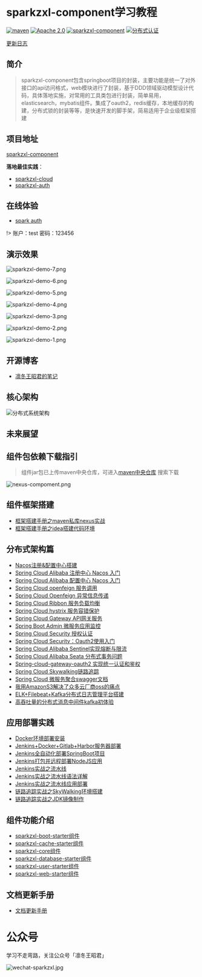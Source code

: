 # sparkzxl-component学习教程

<p>
<a href="https://search.maven.org/search?q=sparkzxl"><img src="https://img.shields.io/badge/sparkzxl--component-1.3-blue" alt="maven"></a>
<a href="https://www.apache.org/licenses/"><img src="https://img.shields.io/badge/license-Apache%202.0-blue" alt="Apache 2.0"></a>
<a href="https://github.com/sparkzxl/sparkzxl-component"><img src="https://img.shields.io/badge/组件-sparkzxl--component-orange" alt="sparkzxl-component"></a>
<a href="https://github.com/sparkzxl/sparkzxl-auth"><img src="https://img.shields.io/badge/分布式认证-sparkzxl--auth-success" alt="分布式认证"></a>
</p>

[更新日志](docs/forward/CHANGELOG.md)

## 简介

> sparkzxl-component包含springboot项目的封装，主要功能是统一了对外接口的api访问格式，web模块进行了封装，基于DDD领域驱动模型设计代码，具体落地实施，对常用的工具类包进行封装，简单易用，elasticsearch，mybatis组件。集成了oauth2，redis缓存，本地缓存的构建，分布式锁的封装等等，是快速开发的脚手架，简易适用于企业级框架搭建

## 项目地址

[sparkzxl-component](https://github.com/sparkzxl/sparkzxl-component.git)

**落地最佳实践**：

- [sparkzxl-cloud](https://github.com/sparkzxl/sparkzxl-cloud.git)
- [sparkzxl-auth](https://github.com/sparkzxl/sparkzxl-auth.git)

## 在线体验

- [spark auth](https://auth.sparksys.top)

!> 账户：test 密码：123456

## 演示效果

![sparkzxl-demo-7.png](https://oss.sparksys.top/images/sparkzxl-demo-7.png)

![sparkzxl-demo-6.png](https://oss.sparksys.top/images/sparkzxl-demo-6.png)

![sparkzxl-demo-5.png](https://oss.sparksys.top/images/sparkzxl-demo-5.png)

![sparkzxl-demo-4.png](https://oss.sparksys.top/images/sparkzxl-demo-4.png)

![sparkzxl-demo-3.png](https://oss.sparksys.top/images/sparkzxl-demo-3.png)

![sparkzxl-demo-2.png](https://oss.sparksys.top/images/sparkzxl-demo-2.png)

![sparkzxl-demo-1.png](https://oss.sparksys.top/images/sparkzxl-demo-1.png)

## 开源博客

- [凛冬王昭君的笔记](https://www.sparksys.top)

## 核心架构

![分布式系统架构](https://oss.sparksys.top/sparkzxl-component/distributed-architecture.jpg)

## 未来展望

## 组件包依赖下载指引

> 组件jar包已上传maven中央仓库，可进入[maven中央仓库](https://search.maven.org/) 搜索下载

![nexus-compoment.png](https://oss.sparksys.top/sparkzxl-component/nexus-compoment.png)

## 组件框架搭建

- [框架搭建手册之maven私库nexus实战](docs/forward/framework/框架搭建手册之maven私库nexus实战.md)
- [框架搭建手册之idea搭建代码环境](docs/forward/framework/框架搭建手册之idea搭建代码环境.md)

## 分布式架构篇

- [Nacos注册&配置中心搭建](docs/forward/distributed/分布式架构之Nacos注册&配置中心搭建.md)
- [Spring Cloud Alibaba 注册中心 Nacos 入门](docs/forward/distributed/分布式架构之SpringCloudAlibaba注册中心Nacos入门.md)
- [Spring Cloud Alibaba 配置中心 Nacos 入门](docs/forward/distributed/分布式架构之SpringCloudAlibaba配置中心Nacos入门.md)
- [Spring Cloud openfeign 服务调用](docs/forward/222)
- [Spring Cloud Openfeign 异常信息传递](docs/forward/distributed/SpringCloudOpenfeign异常信息传递.md)
- [Spring Cloud Ribbon 服务负载均衡](docs/forward/222)
- [Spring Cloud hystrix 服务容错保护](docs/forward/222)
- [Spring Cloud Gateway API网关服务](docs/forward/222)
- [Spring Boot Admin 微服务应用监控](docs/forward/222)
- [Spring Cloud Security 授权认证](docs/forward/222)
- [Spring Cloud Security：Oauth2使用入门](docs/forward/222)
- [Spring Cloud Alibaba Sentinel实现熔断与限流](docs/forward/222)
- [Spring Cloud Alibaba Seata 分布式事务问题](docs/forward/222)
- [Spring-cloud-gateway-oauth2 实现统一认证和鉴权](docs/forward/222)
- [Spring Cloud Skywalking链路追踪](docs/forward/222)
- [Spring Cloud 微服务聚合swagger文档](docs/forward/222)
- [我用AmazonS3解决了众多云厂商oss的痛点](docs/forward/distributed/我用AmazonS3解决了众多云厂商oss的痛点.md)
- [ELK+Filebeat+Kafka分布式日志管理平台搭建](docs/forward/distributed/分布式架构之ELK+Filebeat+Kafka分布式日志管理平台搭建.md)
- [高吞吐量的分布式消息中间件kafka初体验](docs/forward/222.md)

## 应用部署实践

- [Docker环境部署安装](docs/forward/deploy/Docker环境部署安装.md)
- [Jenkins+Docker+Gitlab+Harbor服务器部署](docs/forward/deploy/Jenkins+Docker+Gitlab+Harbor服务器部署.md)
- [Jenkins全自动化部署SpringBoot项目](docs/forward/deploy/Jenkins全自动化部署SpringBoot项目.md)
- [Jenkins打包并远程部署NodeJS应用](docs/forward/deploy/Jenkins打包并远程部署NodeJS应用.md)
- [Jenkins实战之流水线](docs/forward/deploy/Jenkins实战之流水线.md)
- [Jenkins实战之流水线语法详解](docs/forward/deploy/Jenkins实战之流水线语法详解.md)
- [Jenkins实战之流水线应用部署](docs/forward/deploy/Jenkins实战之流水线应用部署.md)
- [链路追踪实战之SkyWalking环境搭建](docs/forward/distributed/链路追踪实战之SkyWalking环境搭建.md)
- [链路追踪实战之JDK镜像制作](docs/forward/distributed/链路追踪实战之JDK镜像制作.md)

## 组件功能介绍

- [sparkzxl-boot-starter组件](docs/forward/component/sparkzxl-boot.md)
- [sparkzxl-cache-starter组件](docs/forward/component/sparkzxl-cache.md)
- [sparkzxl-core组件](docs/forward/component/sparkzxl-core.md)
- [sparkzxl-database-starter组件](docs/forward/component/sparkzxl-database.md)
- [sparkzxl-user-starter组件](docs/forward/component/sparkzxl-user.md)
- [sparkzxl-web-starter组件](docs/forward/component/sparkzxl-web.md)

## 文档更新手册

- [文档更新手册](docs/forward/文档更新手册.md)

# 公众号

学习不走弯路，关注公众号「凛冬王昭君」

![wechat-sparkzxl.jpg](https://oss.sparksys.top/sparkzxl-component/wechat-sparkzxl.jpg)
